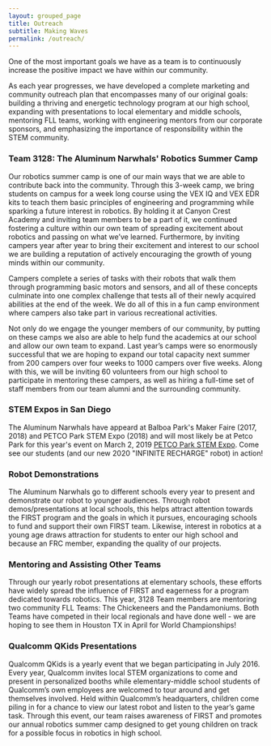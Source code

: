 ```yaml
---
layout: grouped_page
title: Outreach
subtitle: Making Waves
permalink: /outreach/
---
```


One of the most important goals we have as a team is to continuously increase the positive impact we have within our community. 

As each year progresses, we have developed a complete marketing and community outreach plan that encompasses many of our original goals: building a thriving and energetic technology program at our high school, expanding with presentations to local elementary and middle schools, mentoring FLL teams, working with engineering mentors from our corporate sponsors, and emphasizing the importance of responsibility within the STEM community.

### Team 3128: The Aluminum Narwhals' Robotics Summer Camp  
Our robotics summer camp is one of our main ways that we are able to contribute back into the community. Through this 3-week camp, we bring students on campus for a week long course using the VEX IQ and VEX EDR kits to teach them basic principles of engineering and programming while sparking a future interest in robotics. By holding it at Canyon Crest Academy and inviting team members to be a part of it, we continued fostering a culture within our own team of spreading excitement about robotics and passing on what we’ve learned. Furthermore, by inviting campers year after year to bring their excitement and interest to our school we are building a reputation of actively encouraging the growth of young minds within our community.

Campers complete a series of tasks with their robots that walk them through programming basic motors and sensors, and all of these concepts culminate into one complex challenge that tests all of their newly acquired abilities at the end of the week. We do all of this in a fun camp environment where campers also take part in various recreational activities.

Not only do we engage the younger members of our community, by putting on these camps we also are able to help fund the academics at our school and allow our own team to expand. Last year’s camps were so enormously successful that we are hoping to expand our total capacity next summer from 200 campers over four weeks to 1000 campers over five weeks. Along with this, we will be inviting 60 volunteers from our high school to participate in mentoring these campers, as well as hiring a full-time set of staff members from our team alumni and the surrounding community.

### STEM Expos in San Diego
The Aluminum Narwhals have appeard at Balboa Park's Maker Faire (2017, 2018) and PETCO Park STEM Expo (2018) and will most likely be at Petco Park for this year's event on March 2, 2019 [PETCO Park STEM Expo](https://www.lovestemsd.org/expo-day). Come see our students (and our new 2020 "INFINITE RECHARGE" robot) in action!

### Robot Demonstrations  
The Aluminum Narwhals go to different schools every year to present and demonstrate our robot to younger audiences. Through robot demos/presentations at local schools, this helps attract attention towards the FIRST program and the goals in which it pursues, encouraging schools to fund and support their own FIRST team. Likewise, interest in robotics at a young age draws attraction for students to enter our high school and because an FRC member, expanding the quality of our projects.

### Mentoring and Assisting Other Teams  
Through our yearly robot presentations at elementary schools, these efforts have widely spread the influence of FIRST and eagerness for a program dedicated towards robotics. This year, 3128 Team members are mentoring two community FLL Teams:  The Chickeneers and the Pandamoniums.  Both Teams have competed in their local regionals and have done well - we are hoping to see them in Houston TX in April for World Championships!

### Qualcomm QKids Presentations  
Qualcomm QKids is a yearly event that we began participating in July 2016. Every year, Qualcomm invites local STEM organizations to come and present in personalized booths while elementary-middle school students of Qualcomm’s own employees are welcomed to tour around and get themselves involved. Held within Qualcomm’s headquarters, children come piling in for a chance to view our latest robot and listen to the year’s game task. Through this event, our team raises awareness of FIRST and promotes our annual robotics summer camp designed to get young children on track for a possible focus in robotics in high school.

